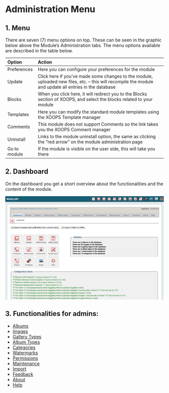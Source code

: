 # Administration Menu

## 1. Menu

There are seven \(7\) menu options on top. These can be seen in the graphic below above the Module’s Administration tabs. The menu options available are described in the table below.

| Option | Action |
| :--- | :--- |
| Preferences | Here you can configure your preferences for the module |
| Update | Click here if you’ve made some changes to the module, uploaded new files, etc. – this will recompile the module and update all entries in the database |
| Blocks | When you click here, it will redirect you to the Blocks section of XOOPS, and select the blocks related to your module |
| Templates | Here you can modify the standard module templates using the XOOPS Template manager |
| Comments | This module does not support Comments so the link takes you the XOOPS Comment manager |
| Uninstall | Links to the module uninstall option, the same as clicking the “red arrow” on the module administration page |
| Go to module | If the module is visible on the user side, this will take you there |

## 2. Dashboard

On the dashboard you get a short overview about the functionalities and the content of the module.

![Dashboard on admin page](../../.gitbook/assets/dashboard1.png)

## 3. Functionalities for admins:

* [Albums](albums.md)
* [Images](images.md)
* [Gallery Types](gallerytypes.md)
* [Album Types](albumtypes.md)
* [Categories](categories.md)
* [Watermarks](watermarks.md)
* [Permissions](permissions.md)
* [Maintenance](maintenance/)
* [Import](import.md)
* [Feedback](feedback.md)
* [About](about.md)
* [Help](help.md)

